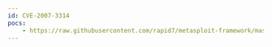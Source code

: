 ```yaml
---
id: CVE-2007-3314
pocs:
    - https://raw.githubusercontent.com/rapid7/metasploit-framework/master/modules/exploits/windows/fileformat/altap_salamander_pdb.rb
---
```

